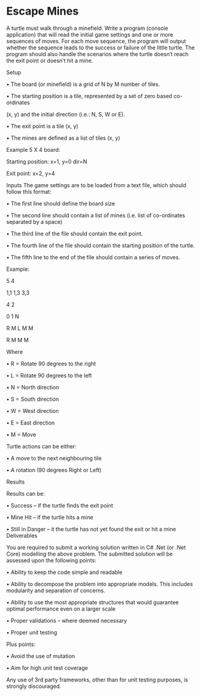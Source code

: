 # Escape Mines
A turtle must walk through a minefield. Write a program (console application) that will
read the initial game settings and one or more sequences of moves. For each move
sequence, the program will output whether the sequence leads to the success or failure
of the little turtle.
The program should also handle the scenarios where the turtle doesn’t reach the exit
point or doesn’t hit a mine.

Setup

• The board (or minefield) is a grid of N by M number of tiles.

• The starting position is a tile, represented by a set of zero based co-ordinates

(x, y) and the initial direction (i.e.: N, S, W or E).

• The exit point is a tile (x, y)

• The mines are defined as a list of tiles (x, y)


Example 5 X 4 board:

Starting position: x=1, y=0 dir=N

Exit point: x=2, y=4
 
Inputs
The game settings are to be loaded from a text file, which should follow this format:

• The first line should define the board size

• The second line should contain a list of mines (i.e. list of co-ordinates separated
by a space)

• The third line of the file should contain the exit point.

• The fourth line of the file should contain the starting position of the turtle.

• The fifth line to the end of the file should contain a series of moves.


Example:

5 4

1,1 1,3 3,3

4 2

0 1 N

R M L M M

R M M M

Where

• R = Rotate 90 degrees to the
right

• L = Rotate 90 degrees to the left

• N = North direction

• S = South direction

• W = West direction

• E = East direction

• M = Move

Turtle actions can be either:

• A move to the next neighbouring tile

• A rotation (90 degrees Right or Left)

Results

Results can be:

• Success – if the turtle finds the exit point

• Mine Hit – if the turtle hits a mine

• Still in Danger – it the turtle has not yet found the exit or hit a mine 
Deliverables

You are required to submit a working solution written in C# .Net (or .Net Core)
modelling the above problem. The submitted solution will be assessed upon the
following points:

• Ability to keep the code simple and readable

• Ability to decompose the problem into appropriate models. This includes
modularity and separation of concerns.

• Ability to use the most appropriate structures that would guarantee optimal
performance even on a larger scale

• Proper validations – where deemed necessary

• Proper unit testing


Plus points:

• Avoid the use of mutation

• Aim for high unit test coverage

Any use of 3rd party frameworks, other than for unit testing purposes, is strongly
discouraged. 
